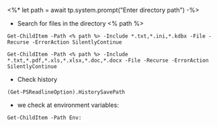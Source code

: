 <%*
let path = await tp.system.prompt("Enter directory path")
-%>

- Search for files in the directory  <% path %>

```
Get-ChildItem -Path <% path %> -Include *.txt,*.ini,*.kdbx -File -Recurse -ErrorAction SilentlyContinue
```

```
Get-ChildItem -Path <% path %> -Include *.txt,*.pdf,*.xls,*.xlsx,*.doc,*.docx -File -Recurse -ErrorAction SilentlyContinue
```

- Check history

```
(Get-PSReadlineOption).HistorySavePath
```

- we check at environment variables: 

```
Get-ChildItem -Path Env:
```

